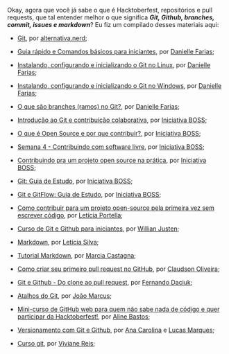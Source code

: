 Okay, agora que você já sabe o que é Hacktoberfest, repositórios e pull requests, que tal entender melhor o que significa _**Git, Github, branches, commit, issues e markdown**_? Eu fiz um compilado desses materiais aqui:  

- [Git](https://www.instagram.com/p/CBwWVNhjfIt/), por [alternativa.nerd](instagram.com/alternativa.nerd); 

- [Guia rápido e Comandos básicos para iniciantes](https://dev.to/womakerscode/git-e-github-guia-rapido-e-comandos-basicos-para-iniciantes-4ile), por [Danielle Farias](https://twitter.com/danielle8farias);  

- [Instalando, configurando e inicializando o Git no Linux](https://dev.to/womakerscode/instalando-configurando-e-inicializando-o-git-no-linux-2m96), por [Danielle Farias](https://twitter.com/danielle8farias);  

- [Instalando, configurando e inicializando o Git no Windows](https://dev.to/womakerscode/tutorial-instalando-configurando-e-inicializando-o-git-no-windows-57cj), por [Danielle Farias](https://twitter.com/danielle8farias);  

- [O que são branches (ramos) no Git?](https://dev.to/womakerscode/tutorial-git-o-que-sao-branches-ramos-no-git-57pn), por [Danielle Farias](https://twitter.com/danielle8farias);  

- [Introdução ao Git e contribuição colaborativa](https://www.youtube.com/watch?v=hBu6fYH07nQ&list=PLFFHHqnY3q2FReM-gw2o8qlManD709ko6), por [Iniciativa BOSS](https://twitter.com/opensourcesis);   

- [O que é Open Source e por que contribuir?](https://www.youtube.com/watch?v=jGHzJU1_RJ8&list=PLFFHHqnY3q2FReM-gw2o8qlManD709ko6&index=4), por [Iniciativa BOSS](https://twitter.com/opensourcesis);  

- [Semana 4 - Contribuindo com software livre](https://www.youtube.com/watch?v=S6FvNPuOkOU&list=PLFFHHqnY3q2FReM-gw2o8qlManD709ko6&index=2), por [Iniciativa BOSS](https://twitter.com/opensourcesis);  

- [Contribuindo pra um projeto open source na prática](https://www.youtube.com/watch?v=UdDaeMCC0Jw&t=5s), por [Iniciativa BOSS](https://twitter.com/opensourcesis);  

- [Git: Guia de Estudo](https://github.com/BOSS-BigOpenSourceSister/BigSister/blob/main/docs/conteudos/Git.md), por [Iniciativa BOSS](https://twitter.com/opensourcesis);  

- [Git e GitFlow: Guia de Estudo](https://github.com/BOSS-BigOpenSourceSister/BigSister/blob/main/docs/conteudos/Gitflow.md), por [Iniciativa BOSS](https://twitter.com/opensourcesis);  

- [Como contribuir para um projeto open-source pela primeira vez sem escrever código](https://leportella.com/pt-br/open-source-sem-codigo/), por [Letícia Portella](https://twitter.com/leleportella); 

- [Curso de Git e Github para iniciantes](https://www.udemy.com/course/git-e-github-para-iniciantes/), por [Willian Justen](https://twitter.com/Willian_justen);    

- [Markdown](https://github.com/leticiadasilva/notas-de-aula/blob/master/markdown/anota%C3%A7oes-markdown.md), por [Letícia Silva](https://twitter.com/dii_lua);  

- [Tutorial Markdown](https://github.com/marciafc/tutorial-markdown), por [Marcia Castagna](https://github.com/marciafc);  

- [Como criar seu primeiro pull request no GitHub](https://www.youtube.com/watch?v=Du04jBWrv4A&feature=youtu.be), por [Claudson Oliveira](https://twitter.com/filhodanuvem);  

- [Git e Github - Do clone ao pull request](https://blog.da2k.com.br/2015/02/04/git-e-github-do-clone-ao-pull-request/), por [Fernando Daciuk](https://twitter.com/fdaciuk);  

- [Atalhos do Git](https://dev.to/joaom123/atalhos-no-git-3gjl), por [João Marcus](https://github.com/Joaom123);  

- [Mini-curso de GitHub web para quem não sabe nada de código e quer participar da Hacktoberfest!](https://www.youtube.com/watch?v=dpmfHLEiBDk), por [Aline Bastos](https://twitter.com/AlineBastos);

- [Versionamento com Git e Github](https://versionamento-com-git-e-github.netlify.app/), por [Ana Carolina](https://twitter.com/anaclpss) e [Lucas Marques](https://twitter.com/marks_Lucass);  

- [Curso git](https://github.com/vivianreis/curso-git), por [Viviane Reis](https://github.com/vivianreis);  
